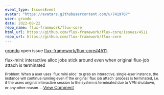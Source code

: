 ```yaml
---
event_type: IssuesEvent
avatar: "https://avatars.githubusercontent.com/u/741970?"
user: grondo
date: 2022-08-22
repo_name: flux-framework/flux-core
html_url: https://github.com/flux-framework/flux-core/issues/4511
repo_url: https://github.com/flux-framework/flux-core
---
```


<a href='https://github.com/grondo' target='_blank'>grondo</a> open issue <a href='https://github.com/flux-framework/flux-core/issues/4511' target='_blank'>flux-framework/flux-core#4511</a>.

<p>flux-mini: interactive alloc jobs stick around even when original flux-job attach is terminated</p><small>Problem: When a user uses `flux mini alloc` to grab an interactive, single-user instance, the instance will continue running even if the original `flux job attach` process is terminated, i.e. if the users original interactive session to the system is terminated due to VPN shutdown, or any other reason....</small><a href='https://github.com/flux-framework/flux-core/issues/4511' target='_blank'>View Comment</a>